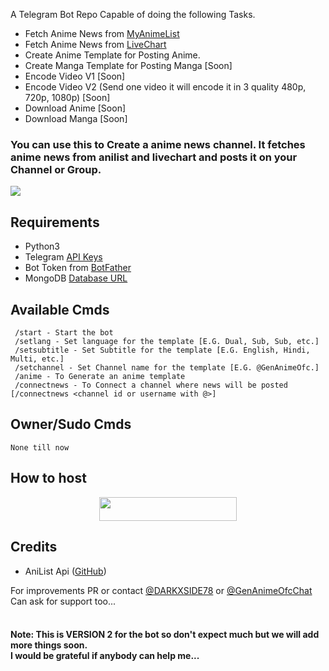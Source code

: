 A Telegram Bot Repo Capable of doing the following Tasks.
* Fetch Anime News from [MyAnimeList](https://myanimelist.net)
* Fetch Anime News from [LiveChart](https://livechart.me)
* Create Anime Template for Posting Anime.
* Create Manga Template for Posting Manga [Soon]
* Encode Video V1 [Soon]
* Encode Video V2 (Send one video it will encode it in 3 quality 480p, 720p, 1080p) [Soon]
* Download Anime [Soon]
* Download Manga [Soon]
<h3>You can use this to Create a anime news channel. It fetches anime news from anilist and livechart and posts it on your Channel or Group.</b></h3>

<img src='https://images8.alphacoders.com/138/1384114.png'>

## Requirements
* Python3
* Telegram [API Keys](https://my.telegram.org/apps)
* Bot Token from [BotFather](https://t.me/botfather)
* MongoDB [Database URL](https://cloud.mongodb.com/)


## Available Cmds
```
 /start - Start the bot
 /setlang - Set language for the template [E.G. Dual, Sub, Sub, etc.]
 /setsubtitle - Set Subtitle for the template [E.G. English, Hindi, Multi, etc.]
 /setchannel - Set Channel name for the template [E.G. @GenAnimeOfc.]
 /anime - To Generate an anime template
 /connectnews - To Connect a channel where news will be posted [/connectnews <channel id or username with @>]
```


## Owner/Sudo Cmds
```
None till now
```


## How to host
<p align="center"><a href="https://heroku.com/deploy?template=https://github.com/DARKXSIDE78/GenToolBot"> <img src="https://img.shields.io/badge/Deploy%20To%20Heroku-blue?style=for-the-badge&logo=heroku" width="220" height="38.45"/></a></p>


## Credits
* AniList Api ([GitHub](https://github.com/AniList/ApiV2-GraphQL-Docs))


For improvements PR or contact [@DARKXSIDE78](https://t.me/DARKXSIDE78) or [@GenAnimeOfcChat](https://t.me/GenAnimeOfcchat)<br>
Can ask for support too...<br>
<br>
<h4>Note: This is VERSION 2 for the bot so don't expect much but we will add more things soon.<br>
I would be grateful if anybody can help me...</h4>
